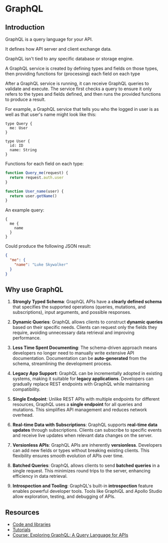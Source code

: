 # GraphQL

## Introduction

GraphQL is a query language for your API.

It defines how API server and client exchange data.

GraphQL isn't tied to any specific database or storage engine.

A GraphQL service is created by defining types and fields on those types, then providing functions for (processing) each field on each type

After a GraphQL service is running, it can receive GraphQL queries to validate and execute. The service first checks a query to ensure it only refers to the types and fields defined, and then runs the provided functions to produce a result.

For example, a GraphQL service that tells you who the logged in user is as well as that user's name might look like this:

```gql
type Query {
  me: User
}

type User {
  id: ID
  name: String
}
```

Functions for each field on each type:

```js
function Query_me(request) {
  return request.auth.user
}

function User_name(user) {
  return user.getName()
}
```

An example query:

```gql
{
  me {
    name
  }
}
```

Could produce the following JSON result:

```json
{
  "me": {
    "name": "Luke Skywalker"
  }
}
```


## Why use GraphQL

1. **Strongly Typed Schema**: GraphQL APIs have a **clearly defined schema** that specifies the supported operations (queries, mutations, and subscriptions), input arguments, and possible responses.

2. **Dynamic Queries**: GraphQL allows clients to construct **dynamic queries** based on their specific needs. Clients can request only the fields they require, avoiding unnecessary data retrieval and improving performance.

3. **Less Time Spent Documenting**: The schema-driven approach means developers no longer need to manually write extensive API documentation. Documentation can be **auto-generated** from the schema, streamlining the development process.

4. **Legacy App Support**: GraphQL can be incrementally adopted in existing systems, making it suitable for **legacy applications**. Developers can gradually replace REST endpoints with GraphQL while maintaining compatibility.

5. **Single Endpoint**: Unlike REST APIs with multiple endpoints for different resources, GraphQL uses a **single endpoint** for all queries and mutations. This simplifies API management and reduces network overhead.

6. **Real-time Data with Subscriptions**: GraphQL supports **real-time data updates** through subscriptions. Clients can subscribe to specific events and receive live updates when relevant data changes on the server.

7. **Versionless APIs**: GraphQL APIs are inherently **versionless**. Developers can add new fields or types without breaking existing clients. This flexibility ensures smooth evolution of APIs over time.

8. **Batched Queries**: GraphQL allows clients to send **batched queries** in a single request. This minimizes round trips to the server, enhancing efficiency in data retrieval.

9. **Introspection and Tooling**: GraphQL's built-in **introspection** feature enables powerful developer tools. Tools like GraphiQL and Apollo Studio allow exploration, testing, and debugging of APIs.


## Resources

- [Code and libraries](https://graphql.org/code/)
- [Tutorials](https://www.howtographql.com/)
- [Course: Exploring GraphQL: A Query Language for APIs](https://www.edx.org/learn/graphql/the-linux-foundation-exploring-graphql-a-query-language-for-apis)